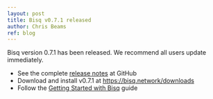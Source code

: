 ```yaml
---
layout: post
title: Bisq v0.7.1 released
author: Chris Beams
ref: blog
---
```


Bisq version 0.7.1 has been released. We recommend all users update immediately.

 - See the complete [release notes](https://github.com/bisq-network/bisq/releases/tag/v0.7.1) at GitHub
 - Download and install v0.7.1 at <https://bisq.network/downloads>
 - Follow the [Getting Started with Bisq](https://docs.bisq.network/getting-started) guide
